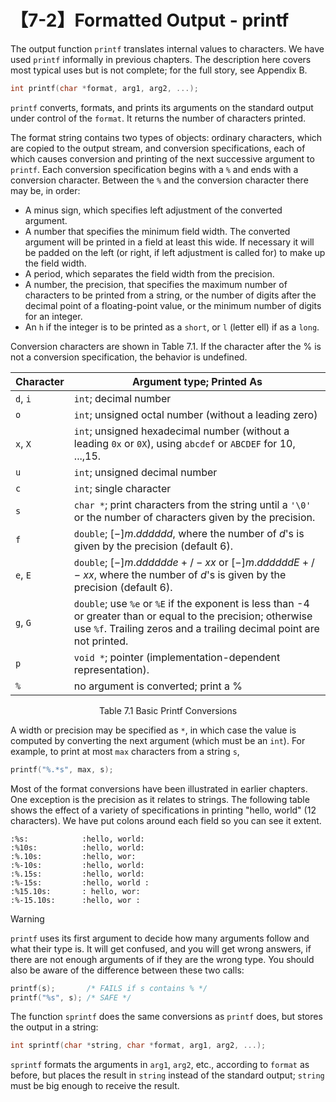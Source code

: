 # 【7-2】Formatted Output - printf

The output function `printf` translates internal values to characters. We have used `printf` informally in previous chapters. The description here covers most typical uses but is not complete; for the full story, see Appendix B.

```c
int printf(char *format, arg1, arg2, ...);
```

`printf` converts, formats, and prints its arguments on the standard output under control of the `format`. It returns the number of characters printed.

The format string contains two types of objects: ordinary characters, which are copied to the output stream, and conversion specifications, each of which causes conversion and printing of the next successive argument to `printf`. Each conversion specification begins with a `%` and ends with a conversion character. Between the `%` and the conversion character there may be, in order:

- A minus sign, which specifies left adjustment of the converted argument.
- A number that specifies the minimum field width. The converted argument will be printed in a field at least this wide. If necessary it will be padded on the left (or right, if left adjustment is called for) to make up the field width.
- A period, which separates the field width from the precision.
- A number, the precision, that specifies the maximum number of characters to be printed from a string, or the number of digits after the decimal point of a floating-point value, or the minimum number of digits for an integer.
- An `h` if the integer is to be printed as a `short`, or `l` (letter ell) if as a `long`.

Conversion characters are shown in Table 7.1. If the character after the % is not a conversion specification, the behavior is undefined.

| Character | Argument type; Printed As                                                                                                                                                              |
| --------- | -------------------------------------------------------------------------------------------------------------------------------------------------------------------------------------- |
| `d`, `i`  | `int`; decimal number                                                                                                                                                                  |
| `o`       | `int`; unsigned octal number (without a leading zero)                                                                                                                                  |
| `x`, `X`  | `int`; unsigned hexadecimal number (without a leading `0x` or `0X`), using `abcdef` or `ABCDEF` for 10, ...,15.                                                                        |
| `u`       | `int`; unsigned decimal number                                                                                                                                                         |
| `c`       | `int`; single character                                                                                                                                                                |
| `s`       | `char *`; print characters from the string until a `'\0'` or the number of characters given by the precision.                                                                          |
| `f`       | `double`; $[-]m.dddddd$, where the number of $d$'s is given by the precision (default 6).                                                                                              |
| `e`, `E`  | `double`; $[-]m.dddddde+/-xx$ or $[-]m.ddddddE+/-xx$, where the number of $d$'s is given by the precision (default 6).                                                                 |
| `g`, `G`  | `double`; use `%e` or `%E` if the exponent is less than -4 or greater than or equal to the precision; otherwise use `%f`. Trailing zeros and a trailing decimal point are not printed. |
| `p`       | `void *`; pointer (implementation-dependent representation).                                                                                                                           |
| `%`       | no argument is converted; print a %                                                                                                                                                    |

<p style="text-align: center;">Table 7.1 Basic Printf Conversions</p>

A width or precision may be specified as `*`, in which case the value is computed by converting the next argument (which must be an `int`). For example, to print at most `max` characters from a string `s`,

```c
printf("%.*s", max, s);
```

Most of the format conversions have been illustrated in earlier chapters. One exception is the precision as it relates to strings. The following table shows the effect of a variety of specifications in printing "hello, world" (12 characters). We have put colons around each field so you can see it extent.

```text
:%s:            :hello, world:
:%10s:          :hello, world:
:%.10s:         :hello, wor:
:%-10s:         :hello, world:
:%.15s:         :hello, world:
:%-15s:         :hello, world :
:%15.10s:       : hello, wor:
:%-15.10s:      :hello, wor :
```

> [!warning]
> `printf` uses its first argument to decide how many arguments follow and what their type is. It will get confused, and you will get wrong answers, if there are not enough arguments of if they are the wrong type. You should also be aware of the difference between these two calls:

```c
printf(s);       /* FAILS if s contains % */
printf("%s", s); /* SAFE */
```

The function `sprintf` does the same conversions as `printf` does, but stores the output in a string:

```c
int sprintf(char *string, char *format, arg1, arg2, ...);
```

`sprintf` formats the arguments in `arg1`, `arg2`, etc., according to `format` as before, but places the result in `string` instead of the standard output; `string` must be big enough to receive the result.
